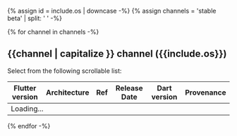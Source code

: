{% assign id =  include.os | downcase -%}
{% assign channels =  'stable beta' | split: ' ' -%}

{% for channel in channels -%}

## {{channel | capitalize }} channel ({{include.os}})

Select from the following scrollable list:

<div class="scrollable-table">
  <table id="downloads-{{id}}-{{channel}}" class="table table-striped">
  <thead><tr><th>Flutter version</th><th>Architecture</th><th>Ref</th><th class="date">Release Date</th><th>Dart version</th><th>Provenance</th></tr></thead>
  <tbody><tr class="loading"><td colspan="6">Loading...</td></tr></tbody>
  </table>
</div>

{% endfor -%}
